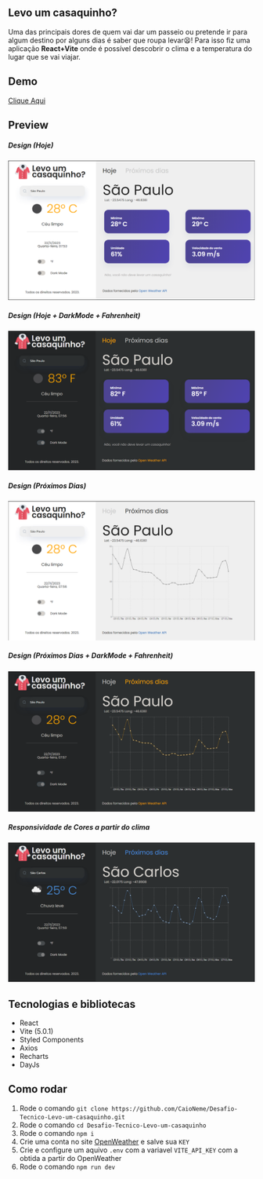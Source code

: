 ## Levo um casaquinho?

Uma das principais dores de quem vai dar um passeio ou pretende ir para algum destino por alguns dias é saber que roupa levar😫! Para isso fiz uma aplicação <strong>React+Vite</strong> onde é possível descobrir o clima e a temperatura do lugar que se vai viajar.

## Demo

<a href="https://desafio-tecnico-levo-um-casaquinho.vercel.app/">Clique Aqui</a>

## Preview

##### Design (Hoje)

<img src="./public/Images/Casaquinho.png"/>

##### Design (Hoje + DarkMode + Fahrenheit)

<img src="./public/Images/CasaquinhoDarkMode.png"/>

##### Design (Próximos Dias)

<img src="./public/Images/CasaquinhoGraph.png"/>

##### Design (Próximos Dias + DarkMode + Fahrenheit)

<img src="./public/Images/CasaquinhoGraphDarkMode.png"/>

##### Responsividade de Cores a partir do clima

<img src="./public/Images/CasaquinhoColor.png"/>

## Tecnologias e bibliotecas

- React
- Vite (5.0.1)
- Styled Components
- Axios
- Recharts
- DayJs

## Como rodar

1. Rode o comando `git clone https://github.com/CaioNeme/Desafio-Tecnico-Levo-um-casaquinho.git`
2. Rode o comando `cd Desafio-Tecnico-Levo-um-casaquinho`
3. Rode o comando `npm i`
4. Crie uma conta no site <a href="https://openweathermap.org/">OpenWeather</a> e salve sua `KEY`
5. Crie e configure um aquivo `.env` com a variavel `VITE_API_KEY` com a obtida a partir do OpenWeather
6. Rode o comando `npm run dev`
